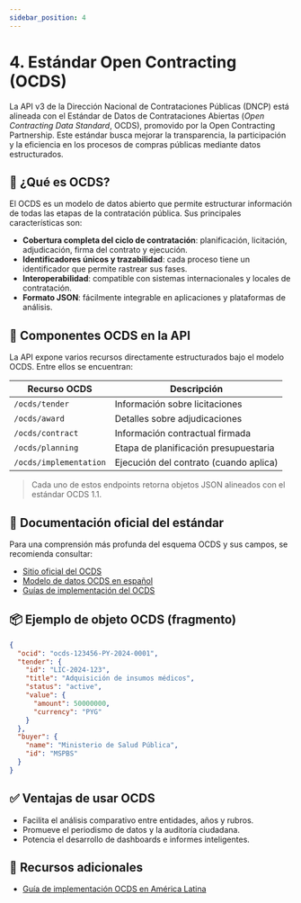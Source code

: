 ```yaml
---
sidebar_position: 4
---
```


# 4. Estándar Open Contracting (OCDS)

La API v3 de la Dirección Nacional de Contrataciones Públicas (DNCP) está alineada con el Estándar de Datos de Contrataciones Abiertas (*Open Contracting Data Standard*, OCDS), promovido por la Open Contracting Partnership. Este estándar busca mejorar la transparencia, la participación y la eficiencia en los procesos de compras públicas mediante datos estructurados.

## 🧠 ¿Qué es OCDS?

El OCDS es un modelo de datos abierto que permite estructurar información de todas las etapas de la contratación pública. Sus principales características son:

- **Cobertura completa del ciclo de contratación**: planificación, licitación, adjudicación, firma del contrato y ejecución.
- **Identificadores únicos y trazabilidad**: cada proceso tiene un identificador que permite rastrear sus fases.
- **Interoperabilidad**: compatible con sistemas internacionales y locales de contratación.
- **Formato JSON**: fácilmente integrable en aplicaciones y plataformas de análisis.

## 🧾 Componentes OCDS en la API

La API expone varios recursos directamente estructurados bajo el modelo OCDS. Entre ellos se encuentran:

| Recurso OCDS | Descripción |
|--------------|-------------|
| `/ocds/tender` | Información sobre licitaciones |
| `/ocds/award` | Detalles sobre adjudicaciones |
| `/ocds/contract` | Información contractual firmada |
| `/ocds/planning` | Etapa de planificación presupuestaria |
| `/ocds/implementation` | Ejecución del contrato (cuando aplica) |

> Cada uno de estos endpoints retorna objetos JSON alineados con el estándar OCDS 1.1.

## 📘 Documentación oficial del estándar

Para una comprensión más profunda del esquema OCDS y sus campos, se recomienda consultar:

- [Sitio oficial del OCDS](https://standard.open-contracting.org/latest/es/)
- [Modelo de datos OCDS en español](https://standard.open-contracting.org/latest/es/schema/)
- [Guías de implementación del OCDS](https://docs.open-contracting.org/)

## 📦 Ejemplo de objeto OCDS (fragmento)

```json
{
  "ocid": "ocds-123456-PY-2024-0001",
  "tender": {
    "id": "LIC-2024-123",
    "title": "Adquisición de insumos médicos",
    "status": "active",
    "value": {
      "amount": 50000000,
      "currency": "PYG"
    }
  },
  "buyer": {
    "name": "Ministerio de Salud Pública",
    "id": "MSPBS"
  }
}
```

## ✅ Ventajas de usar OCDS

- Facilita el análisis comparativo entre entidades, años y rubros.
- Promueve el periodismo de datos y la auditoría ciudadana.
- Potencia el desarrollo de dashboards e informes inteligentes.

## 📎 Recursos adicionales

- [Guía de implementación OCDS en América Latina](https://www.open-contracting.org/implement/)
